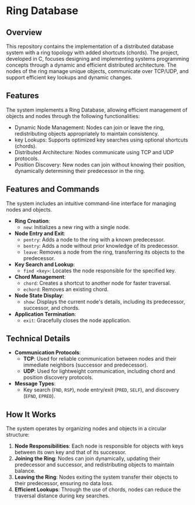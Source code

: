 # Ring Database
## Overview
This repository contains the implementation of a distributed database system with a ring topology with added shortcuts (chords). 
The project, developed in C, focuses designing and implementing systems programming concepts through a dynamic and efficient distributed architecture. 
The nodes of the ring manage unique objects, communicate over TCP/UDP, and support efficient key lookups and dynamic changes.  

## Features
The system implements a Ring Database, allowing efficient management of objects and nodes through the following functionalities:  
- Dynamic Node Management: Nodes can join or leave the ring, redistributing objects appropriately to maintain consistency.  
- key Lookups: Supports optimized key searches using optional shortcuts (chords).  
- Distributed Architecture: Nodes communicate using TCP and UDP protocols.
- Position Discovery: New nodes can join without knowing their position, dynamically determining their predecessor in the ring.  

## Features and Commands  
The system includes an intuitive command-line interface for managing nodes and objects.  
- **Ring Creation**:  
  - `new`: Initializes a new ring with a single node.  
- **Node Entry and Exit**:  
  - `pentry`: Adds a node to the ring with a known predecessor.  
  - `bentry`: Adds a node without prior knowledge of its predecessor.  
  - `leave`: Removes a node from the ring, transferring its objects to the predecessor.  
- **Key Search and Lookup**:  
  - `find <key>`: Locates the node responsible for the specified key.  
- **Chord Management**:  
  - `chord`: Creates a shortcut to another node for faster traversal.  
  - `echord`: Removes an existing chord.  
- **Node State Display**:  
  - `show`: Displays the current node's details, including its predecessor, successor, and chords.  
- **Application Termination**:  
  - `exit`: Gracefully closes the node application.

## Technical Details  
- **Communication Protocols**:  
  - **TCP**: Used for reliable communication between nodes and their immediate neighbors (successor and predecessor).  
  - **UDP**: Used for lightweight communication, including chord and position discovery protocols.  
- **Message Types**:  
  - Key search (`FND`, `RSP`), node entry/exit (`PRED`, `SELF`), and discovery (`EFND`, `EPRED`).
  
## How It Works  
The system operates by organizing nodes and objects in a circular structure:  
1. **Node Responsibilities**: Each node is responsible for objects with keys between its own key and that of its successor.  
2. **Joining the Ring**: Nodes can join dynamically, updating their predecessor and successor, and redistributing objects to maintain balance.  
3. **Leaving the Ring**: Nodes exiting the system transfer their objects to their predecessor, ensuring no data loss.  
4. **Efficient Lookups**: Through the use of chords, nodes can reduce the traversal distance during key searches.  
